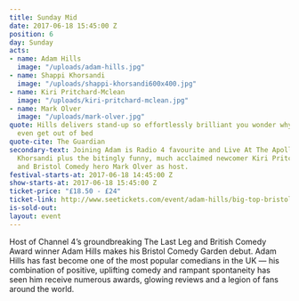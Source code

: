 ```yaml
---
title: Sunday Mid
date: 2017-06-18 15:45:00 Z
position: 6
day: Sunday
acts:
- name: Adam Hills
  image: "/uploads/adam-hills.jpg"
- name: Shappi Khorsandi
  image: "/uploads/shappi-khorsandi600x400.jpg"
- name: Kiri Pritchard-Mclean
  image: "/uploads/kiri-pritchard-mclean.jpg"
- name: Mark Olver
  image: "/uploads/mark-olver.jpg"
quote: Hills delivers stand-up so effortlessly brilliant you wonder why some comedians
  even get out of bed
quote-cite: The Guardian
secondary-text: Joining Adam is Radio 4 favourite and Live At The Apollo star Shappi
  Khorsandi plus the bitingly funny, much acclaimed newcomer Kiri Pritchard Mclean
  and Bristol Comedy hero Mark Olver as host.
festival-starts-at: 2017-06-18 14:45:00 Z
show-starts-at: 2017-06-18 15:45:00 Z
ticket-price: "£18.50 - £24"
ticket-link: http://www.seetickets.com/event/adam-hills/big-top-bristol-comedy-garden/1079626/
is-sold-out: 
layout: event
---
```


Host of Channel 4’s groundbreaking The Last Leg and British Comedy Award winner Adam Hills makes his Bristol Comedy Garden debut. Adam Hills has fast become one of the most popular comedians in the UK — his combination of positive, uplifting comedy and rampant spontaneity has seen him receive numerous awards, glowing reviews and a legion of fans around the world.  